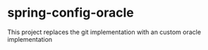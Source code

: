 # spring-config-oracle
This project replaces the git implementation with an custom oracle implementation
